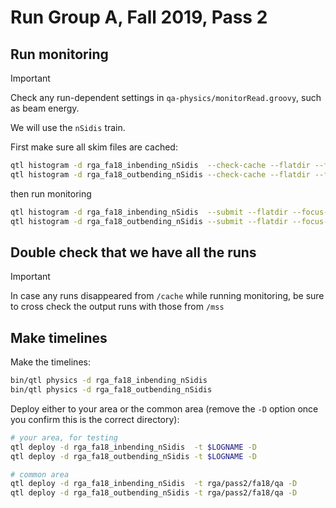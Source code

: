 # Run Group A, Fall 2019, Pass 2

## Run monitoring

> [!IMPORTANT]
> Check any run-dependent settings in `qa-physics/monitorRead.groovy`, such as beam energy.

We will use the `nSidis` train.

First make sure all skim files are cached:
```bash
qtl histogram -d rga_fa18_inbending_nSidis  --check-cache --flatdir --focus-physics /cache/clas12/rg-a/production/recon/fall2018/torus-1/pass2/main/train/nSidis
qtl histogram -d rga_fa18_outbending_nSidis --check-cache --flatdir --focus-physics /cache/clas12/rg-a/production/recon/fall2018/torus+1/pass2/train/nSidis
```
then run monitoring
```bash
qtl histogram -d rga_fa18_inbending_nSidis  --submit --flatdir --focus-physics /cache/clas12/rg-a/production/recon/fall2018/torus-1/pass2/main/train/nSidis
qtl histogram -d rga_fa18_outbending_nSidis --submit --flatdir --focus-physics /cache/clas12/rg-a/production/recon/fall2018/torus+1/pass2/train/nSidis
```

## Double check that we have all the runs

> [!IMPORTANT]
> In case any runs disappeared from `/cache` while running monitoring, be sure to cross check the output
> runs with those from `/mss`

## Make timelines

Make the timelines:
```bash
bin/qtl physics -d rga_fa18_inbending_nSidis
bin/qtl physics -d rga_fa18_outbending_nSidis
```

Deploy either to your area or the common area (remove the `-D` option once you confirm this is the correct directory):
```bash
# your area, for testing
qtl deploy -d rga_fa18_inbending_nSidis  -t $LOGNAME -D
qtl deploy -d rga_fa18_outbending_nSidis -t $LOGNAME -D

# common area
qtl deploy -d rga_fa18_inbending_nSidis  -t rga/pass2/fa18/qa -D
qtl deploy -d rga_fa18_outbending_nSidis -t rga/pass2/fa18/qa -D
```
